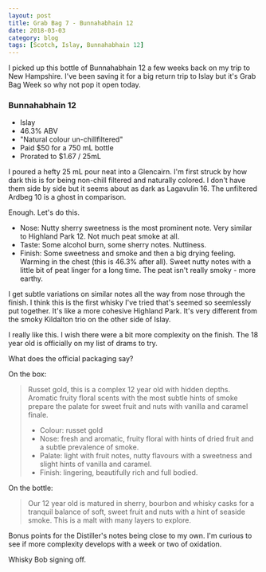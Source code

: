 ```yaml
---
layout: post
title: Grab Bag 7 - Bunnahabhain 12
date: 2018-03-03
category: blog
tags: [Scotch, Islay, Bunnahabhain 12]
---
```


I picked up this bottle of Bunnahabhain 12 a few weeks back on my trip to New Hampshire. I've been saving it for a big return trip to Islay but it's Grab Bag Week so why not pop it open today.

### Bunnahabhain 12

* Islay
* 46.3% ABV
* "Natural colour un-chillfiltered"
* Paid $50 for a 750 mL bottle
* Prorated to $1.67 / 25mL

I poured a hefty 25 mL pour neat into a Glencairn. I'm first struck by how dark this is for being non-chill filtered and naturally colored. I don't have them side by side but it seems about as dark as Lagavulin 16. The unfiltered Ardbeg 10 is a ghost in comparison.

Enough. Let's do this.

* Nose: Nutty sherry sweetness is the most prominent note. Very similar to Highland Park 12. Not much peat smoke at all.
* Taste: Some alcohol burn, some sherry notes. Nuttiness.
* Finish: Some sweetness and smoke and then a big drying feeling. Warming in the chest (this is 46.3% after all). Sweet nutty notes with a little bit of peat linger for a long time. The peat isn't really smoky - more earthy.

I get subtle variations on similar notes all the way from nose through the finish. I think this is the first whisky I've tried that's seemed so seemlessly put together. It's like a more cohesive Highland Park. It's very different from the smoky Kildalton trio on the other side of Islay.

I really like this. I wish there were a bit more complexity on the finish. The 18 year old is officially on my list of drams to try.

What does the official packaging say?

On the box:

> Russet gold, this is a complex 12 year old with hidden depths. Aromatic fruity floral scents with the most subtle hints of smoke prepare the palate for sweet fruit and nuts with vanilla and caramel finale.
>
> * Colour: russet gold  
> * Nose: fresh and aromatic, fruity floral with hints of dried fruit and a subtle prevalence of smoke.  
> * Palate: light with fruit notes, nutty flavours with a sweetness and slight hints of vanilla and caramel.  
> * Finish: lingering, beautifully rich and full bodied.

On the bottle:

> Our 12 year old is matured in sherry, bourbon and whisky casks for a tranquil balance of soft, sweet fruit and nuts with a hint of seaside smoke. This is a malt with many layers to explore.

Bonus points for the Distiller's notes being close to my own. I'm curious to see if more complexity develops with a week or two of oxidation.

Whisky Bob signing off.
